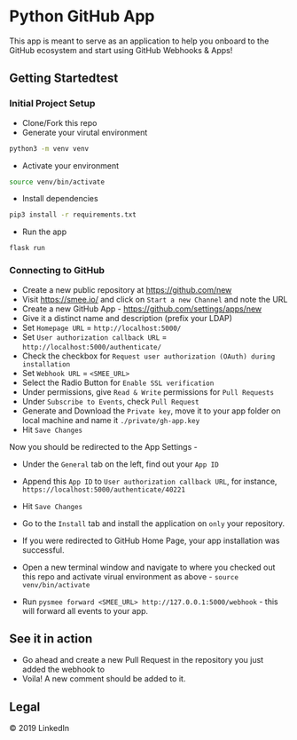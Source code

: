 # Python GitHub App

This app is meant to serve as an application to help you onboard to the GitHub ecosystem and start using GitHub Webhooks & Apps!

## Getting Startedtest

### Initial Project Setup

- Clone/Fork this repo
- Generate your virutal environment

```sh
python3 -m venv venv
```

- Activate your environment

```sh
source venv/bin/activate
```

- Install dependencies

```sh
pip3 install -r requirements.txt
```

- Run the app

```
flask run
```

### Connecting to GitHub

- Create a new public repository at https://github.com/new
- Visit https://smee.io/ and click on `Start a new Channel` and note the URL
- Create a new GitHub App - https://github.com/settings/apps/new
- Give it a distinct name and description (prefix your LDAP)
- Set `Homepage URL` = `http://localhost:5000/`
- Set `User authorization callback URL` = `http://localhost:5000/authenticate/`
- Check the checkbox for `Request user authorization (OAuth) during installation`
- Set `Webhook URL` = `<SMEE_URL>`
- Select the Radio Button for `Enable SSL verification`
- Under permissions, give `Read & Write` permissions for `Pull Requests`
- Under `Subscribe to Events`, check `Pull Request`
- Generate and Download the `Private key`, move it to your app folder on local machine and name it `./private/gh-app.key`
- Hit `Save Changes`

Now you should be redirected to the App Settings -

- Under the `General` tab on the left, find out your `App ID`
- Append this `App ID` to `User authorization callback URL`, for instance, `https://localhost:5000/authenticate/40221`
- Hit `Save Changes`

- Go to the `Install` tab and install the application on `only` your repository.
- If you were redirected to GitHub Home Page, your app installation was successful.

- Open a new terminal window and navigate to where you checked out this repo and activate virual environment as above - `source venv/bin/activate`
- Run `pysmee forward <SMEE_URL> http://127.0.0.1:5000/webhook` - this will forward all events to your app.

## See it in action

- Go ahead and create a new Pull Request in the repository you just added the webhook to
- Voila! A new comment should be added to it.

## Legal

&copy; 2019 LinkedIn
